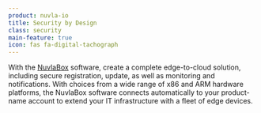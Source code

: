 ```yaml
---
product: nuvla-io
title: Security by Design
class: security
main-feature: true
icon: fas fa-digital-tachograph
---
```


With the [NuvlaBox](/products-and-services/nuvlabox/overview) software, create a complete edge-to-cloud solution, including secure registration, update, as well as monitoring and notifications. With choices from a wide range of x86 and ARM hardware platforms, the NuvlaBox software connects automatically to your product-name account to extend your IT infrastructure with a fleet of edge devices.

